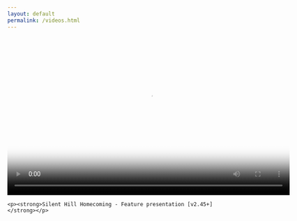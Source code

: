```yaml
---
layout: default
permalink: /videos.html
---
```

<head>
  <link href="/player/current.css" rel="stylesheet" />
  <script src="player/videojs-ie8.min.js"></script>
</head>

<body>
  <video
    id="my-video"
    class="video-js"
    controls
    preload="auto"
    width="640"
    height="360"
    poster="https://raw.githubusercontent.com/unknownproject/unknownproject.github.io/master/assets/images/SHH.png'"
    data-setup='{ "aspectRatio":"640:360", "playbackRates": [1, 1.5, 2] }'>
    <source src="p30_features.mp4" type="video/mp4" />
    <p class="vjs-no-js">
      To view this video please enable JavaScript, and consider upgrading to a
      web browser that
      <a href="https://videojs.com/html5-video-support/" target="_blank"
        >supports HTML5 video</a
      >
    </p>
  </video>
  
    <p><strong>Silent Hill Homecoming - Feature presentation [v2.45+]</strong></p>

  <script src="player/video.js"></script>
</body>